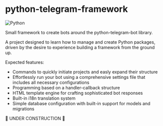 # python-telegram-framework

![Python](https://img.shields.io/badge/Python-3776AB?style=for-the-badge&logo=python&logoColor=white)

Small framework to create bots around the python-telegram-bot library.

A project designed to learn how to manage and create Python packages, driven by the desire to experience building a framework from the ground up.

Expected features:
- Commands to quickly initiate projects and easly expand their structure
- Effortlessly run your bot using a comprehensive settings file that includes all necessary configurations
- Programming based on a handler-callback structure
- HTML template engine for crafting sophisticated bot responses
- Built-in i18n translation system
- Simple database configuration with built-in support for models and migrations

:construction: UNDER CONSTRUCTION :construction:
